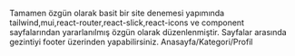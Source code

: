 Tamamen özgün olarak basit bir site denemesi yapımında tailwind,mui,react-router,react-slick,react-icons ve component sayfalarından yararlanılmış özgün olarak düzenlenmiştir.
Sayfalar arasında gezintiyi footer üzerinden yapabilirsiniz. Anasayfa/Kategori/Profil
